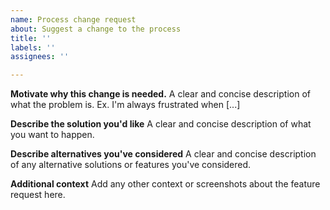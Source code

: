 ```yaml
---
name: Process change request
about: Suggest a change to the process
title: ''
labels: ''
assignees: ''

---
```


**Motivate why this change is needed.**
A clear and concise description of what the problem is. Ex. I'm always frustrated when [...]

**Describe the solution you'd like**
A clear and concise description of what you want to happen.

**Describe alternatives you've considered**
A clear and concise description of any alternative solutions or features you've considered.

**Additional context**
Add any other context or screenshots about the feature request here.
